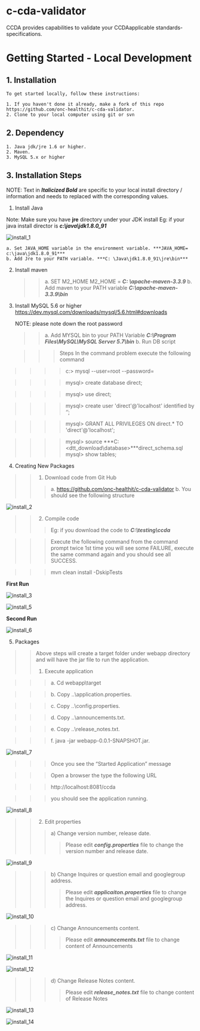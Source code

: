 # c-cda-validator
CCDA provides capabilities to validate your CCDAapplicable standards-specifications.
# Getting Started - Local Development

## 1. Installation
	To get started locally, follow these instructions:
	
	1. If you haven't done it already, make a fork of this repo https://github.com/onc-healthit/c-cda-validator.
	2. Clone to your local computer using git or svn
	
## 2. Dependency
	1. Java jdk/jre 1.6 or higher.
	2. Maven.
	3. MySQL 5.x or higher
	
## 3. Installation Steps

NOTE: Text in ***Italicized Bold*** are specific to your local install directory / information and needs to replaced with the corresponding values.

 1. Install Java
  
  Note: Make sure you have  **jre** directory under your JDK install 
  Eg: if your java install director is ***c:\java\jdk1.8.0_91***

  ![install_1](https://user-images.githubusercontent.com/20687947/56751121-48a17c80-6753-11e9-8735-310cf56da65b.png)
  
  	a. Set JAVA_HOME variable in the environment variable. ***JAVA_HOME= c:\java\jdk1.8.0_91***
	b. Add Jre to your PATH variable. ***C: \Java\jdk1.8.0_91\jre\bin***

2.  Install maven

	>> a. SET M2_HOME	M2_HOME = ***C: \apache-maven-3.3.9***
	>> b. Add maven to your PATH variable	***C:\apache-maven-3.3.9\bin***
	
3.	Install MySQL 5.6 or higher https://dev.mysql.com/downloads/mysql/5.6.html#downloads

	NOTE: please note down the root password 
	>> a. Add MYSQL bin to your PATH Variable ***C:\Program Files\MySQL\MySQL Server 5.7\bin***
	>> b. Run DB script

	>>> Steps
	>>> In the command problem execute the following command

>>>> c:\> mysql --user=root --password=***<provide your root password>***

>>>> mysql> create database direct;

>>>> mysql> use direct;

>>>> mysql> create user 'direct'@'localhost' identified by ‘’;

>>>> mysql> GRANT ALL PRIVILEGES ON direct.* TO 'direct'@'localhost';

>>>> mysql> source ***C:\<dtt_download\database\>\***direct_schema.sql
>>>> mysql> show tables;


4.	Creating New Packages

>> 1. Download code from Git Hub
>>> a. https://github.com/onc-healthit/c-cda-validator
>>> b. You should see the following structure
 
![install_2](https://user-images.githubusercontent.com/20687947/56751203-84d4dd00-6753-11e9-98e0-7e7a36b1a88c.png)

>> 2. Compile code
>>> Eg: if you download the code to ***C:\testing\ccda***
	
>>> Execute the following command from the command prompt twice 1st time you will see some FAILURE, execute the same command again and you should see all SUCCESS.

>>> mvn clean install -DskipTests

**First Run**

![install_3](https://user-images.githubusercontent.com/20687947/56751207-869ea080-6753-11e9-867b-4e8d87673795.png)

![install_5](https://user-images.githubusercontent.com/20687947/56751227-90280880-6753-11e9-9ca3-41f945586960.png)

**Second Run**


![install_6](https://user-images.githubusercontent.com/20687947/56751231-928a6280-6753-11e9-9984-a7e46960a4d9.png)

5.	Packages
>> Above steps will create a target folder under webapp directory and will have the jar file to run the application.
>> 1. Execute application

>>> a. Cd webapp\target

>>> b. Copy ..\application.properties.

>>> c. Copy ..\config.properties.

>>> d. Copy ..\announcements.txt.

>>> e. Copy ..\release_notes.txt.

>>> f. java -jar webapp-0.0.1-SNAPSHOT.jar.

![install_7](https://user-images.githubusercontent.com/20687947/56751235-93bb8f80-6753-11e9-9a56-3545e7eff4d2.png)

>>> Once you see the “Started Application” message

>>> Open a browser the type the following URL

>>> http://localhost:8081/ccda

>>> you should see the application running.

![install_8](https://user-images.githubusercontent.com/20687947/56751239-94ecbc80-6753-11e9-8bfa-a5b9960842cc.png)

>> 2. Edit properties
>>> a) Change version number, release date.
>>>> Please edit ***config.properties*** file to change the version number and release date.

![install_9](https://user-images.githubusercontent.com/20687947/56751241-961de980-6753-11e9-8222-1266e145f08d.png)

>>> b) Change Inquires or question email and googlegroup address.
>>>> Please edit ***applicaiton.properties*** file to change the Inquires or question email and googlegroup address.

![install_10](https://user-images.githubusercontent.com/20687947/56751253-9c13ca80-6753-11e9-9c80-2b5d75bbb77d.png)

>>> c) Change Announcements content.
>>>> Please edit ***announcements.txt*** file to change content of Announcements

![install_11](https://user-images.githubusercontent.com/20687947/56751257-9d44f780-6753-11e9-925e-6de22ba09814.png)

![install_12](https://user-images.githubusercontent.com/20687947/56751260-a0d87e80-6753-11e9-861c-f9300fe3c696.png)

>>> d) Change Release Notes content.
>>>> Please edit ***release_notes.txt*** file to change content of Release Notes

![install_13](https://user-images.githubusercontent.com/20687947/56751264-a33ad880-6753-11e9-8a41-5091a6461cd6.png)

![install_14](https://user-images.githubusercontent.com/20687947/56751270-a46c0580-6753-11e9-9907-d6bf4a3f3c6f.png)
